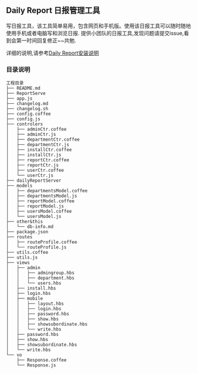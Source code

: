## Daily Report 日报管理工具

写日报工具，该工具简单易用，包含网页和手机版。使用该日报工具可以随时随地使用手机或者电脑写和浏览日报.
提供小团队的日报工具,发现问题请提交issue,看到会第一时间回复修正~~共勉.

详细的说明,请参考[Daily Report安装说明](https://songjian925.github.io/DailyReport/)

### 目录说明
```
工程目录
├── README.md
├── ReportServe
├── app.js
├── changelog.md
├── changelog.sh
├── config.coffee
├── config.js
├── controlers
│   ├── adminCtr.coffee
│   ├── adminCtr.js
│   ├── departmentCtr.coffee
│   ├── departmentCtr.js
│   ├── installCtr.coffee
│   ├── installCtr.js
│   ├── reportCtr.coffee
│   ├── reportCtr.js
│   ├── userCtr.coffee
│   └── userCtr.js
├── dailyReportServer
├── models
│   ├── departmentsModel.coffee
│   ├── departmentsModel.js
│   ├── reportModel.coffee
│   ├── reportModel.js
│   ├── usersModel.coffee
│   └── usersModel.js
├── other&this
│   └── db-info.md
├── package.json
├── routes
│   ├── routeProfile.coffee
│   └── routeProfile.js
├── utils.coffee
├── utils.js
├── views
│   ├── admin
│   │   ├── admingroup.hbs
│   │   ├── department.hbs
│   │   └── users.hbs
│   ├── install.hbs
│   ├── login.hbs
│   ├── mobile
│   │   ├── layout.hbs
│   │   ├── login.hbs
│   │   ├── password.hbs
│   │   ├── show.hbs
│   │   ├── showsubordinate.hbs
│   │   └── write.hbs
│   ├── password.hbs
│   ├── show.hbs
│   ├── showsubordinate.hbs
│   └── write.hbs
└── vo
    ├── Response.coffee
    └── Response.js

```